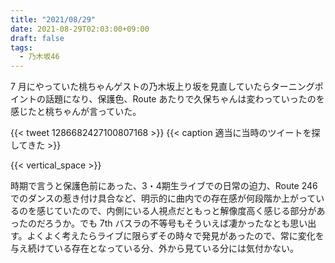 ```yaml
---
title: "2021/08/29"
date: 2021-08-29T02:03:00+09:00
draft: false
tags:
  - 乃木坂46
---
```


7 月にやっていた桃ちゃんゲストの乃木坂上り坂を見直していたらターニングポイントの話題になり、保護色、Route あたりで久保ちゃんは変わっていったのを感じたと桃ちゃんが言っていた。


{{< tweet 1286682427100807168 >}}
{{< caption 適当に当時のツイートを探してきた >}}

{{< vertical_space >}}


時期で言うと保護色前にあった、3・4期生ライブでの日常の迫力、Route 246 でのダンスの惹き付け具合など、明示的に曲内での存在感が何段階か上がっているのを感じていたので、内側にいる人視点だともっと解像度高く感じる部分があったのだろうか。でも 7th バスラの不等号もそういえば凄かったなとも思い出す。よくよく考えたらライブに限らずその時々で発見があったので、常に変化を与え続けている存在となっている分、外から見ている分には気付かない。
